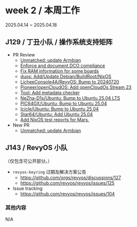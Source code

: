 # week 2 / 本周工作

2025.04.14 ~ 2025.04.18

## J129 / 丁丑小队 / 操作系统支持矩阵

- PR Review
    - [Unmatched: update Armbian](https://github.com/ruyisdk/support-matrix/pull/263)
    - [Enforce and document DCO compliance](https://github.com/ruyisdk/support-matrix/pull/264)
    - [Fix RAM information for some boards](https://github.com/ruyisdk/support-matrix/pull/265)
    - [duos: Add/Update Debian/BuildRoot/NixOS](https://github.com/ruyisdk/support-matrix/pull/266)
    - [LicheeConsole4A/RevyOS: Bump to 20240720](https://github.com/ruyisdk/support-matrix/pull/269)
    - [Pioneer/openCloudOS: Add openCloudOs Stream 23](https://github.com/ruyisdk/support-matrix/pull/270)
    - [Tool: Add metadata checker ](https://github.com/ruyisdk/support-matrix/pull/271)
    - [NeZha-D1s/Ubuntu: Bump to Ubuntu 25.04 LTS](https://github.com/ruyisdk/support-matrix/pull/272)
    - [PIC64GX/Ubuntu: Bump to Ubuntu 25.04](https://github.com/ruyisdk/support-matrix/pull/273)
    - [Icicle/Ubuntu: Bump to Ubuntu 25.04](https://github.com/ruyisdk/support-matrix/pull/274)
    - [Star64/Ubuntu: Add Ubuntu 25.04](https://github.com/ruyisdk/support-matrix/pull/275)
    - [Add NixOS test reports for Mars.](https://github.com/ruyisdk/support-matrix/pull/276)
- New PR
    - [Unmatched: update Armbian](https://github.com/ruyisdk/support-matrix/pull/263)

## J143 / RevyOS 小队

（仅包含可公开部分。）

- `revyos-keyring` 过期及解决方案公告
    - https://github.com/orgs/revyos/discussions/127
    - https://github.com/revyos/revyos/issues/125
- Issue tracking
    - https://github.com/revyos/revyos/issues/104

### 其他内容

N/A